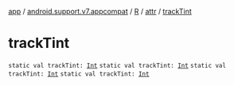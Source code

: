 [app](../../../index.md) / [android.support.v7.appcompat](../../index.md) / [R](../index.md) / [attr](index.md) / [trackTint](.)

# trackTint

`static val trackTint: `[`Int`](https://kotlinlang.org/api/latest/jvm/stdlib/kotlin/-int/index.html)
`static val trackTint: `[`Int`](https://kotlinlang.org/api/latest/jvm/stdlib/kotlin/-int/index.html)
`static val trackTint: `[`Int`](https://kotlinlang.org/api/latest/jvm/stdlib/kotlin/-int/index.html)
`static val trackTint: `[`Int`](https://kotlinlang.org/api/latest/jvm/stdlib/kotlin/-int/index.html)
